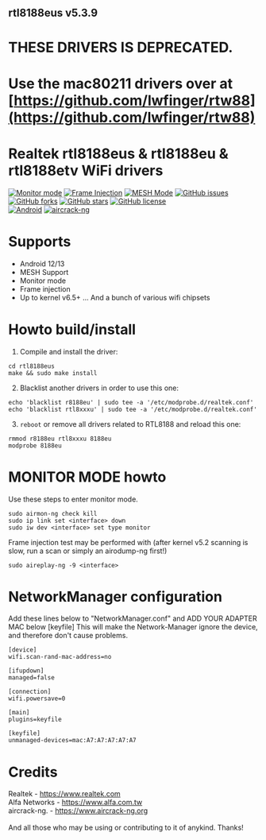## rtl8188eus v5.3.9


# THESE DRIVERS IS DEPRECATED.
# Use the mac80211 drivers over at [https://github.com/lwfinger/rtw88](https://github.com/lwfinger/rtw88)



# Realtek rtl8188eus &amp; rtl8188eu &amp; rtl8188etv WiFi drivers

[![Monitor mode](https://img.shields.io/badge/monitor%20mode-supported-brightgreen.svg)](#)
[![Frame Injection](https://img.shields.io/badge/frame%20injection-supported-brightgreen.svg)](#)
[![MESH Mode](https://img.shields.io/badge/mesh%20mode-supported-brightgreen.svg)](#)
[![GitHub issues](https://img.shields.io/github/issues/aircrack-ng/rtl8188eus.svg)](https://github.com/aircrack-ng/rtl8188eus/issues)
[![GitHub forks](https://img.shields.io/github/forks/aircrack-ng/rtl8188eus.svg)](https://github.com/aircrack-ng/rtl8188eus/network)
[![GitHub stars](https://img.shields.io/github/stars/aircrack-ng/rtl8188eus.svg)](https://github.com/aircrack-ng/rtl8188eus/stargazers)
[![GitHub license](https://img.shields.io/github/license/aircrack-ng/rtl8812au.svg)](https://github.com/aircrack-ng/rtl8188eus/blob/master/LICENSE)<br>
[![Android](https://img.shields.io/badge/android%20(8)-supported-brightgreen.svg)](#)
[![aircrack-ng](https://img.shields.io/badge/aircrack--ng-supported-blue.svg)](#)


# Supports
* Android 12/13
* MESH Support
* Monitor mode
* Frame injection
* Up to kernel v6.5+
... And a bunch of various wifi chipsets

# Howto build/install
1. Compile and install the driver:
```
cd rtl8188eus
make && sudo make install
```
2. Blacklist another drivers in order to use this one:
```
echo 'blacklist r8188eu' | sudo tee -a '/etc/modprobe.d/realtek.conf'
echo 'blacklist rtl8xxxu' | sudo tee -a '/etc/modprobe.d/realtek.conf'
```
3. `reboot` or remove all drivers related to RTL8188 and reload this one:
```
rmmod r8188eu rtl8xxxu 8188eu
modprobe 8188eu
```

# MONITOR MODE howto
Use these steps to enter monitor mode.
```
sudo airmon-ng check kill
sudo ip link set <interface> down
sudo iw dev <interface> set type monitor
```
Frame injection test may be performed with
(after kernel v5.2 scanning is slow, run a scan or simply an airodump-ng first!)
```
sudo aireplay-ng -9 <interface>
```

# NetworkManager configuration
Add these lines below to "NetworkManager.conf" and ADD YOUR ADAPTER MAC below [keyfile]
This will make the Network-Manager ignore the device, and therefore don't cause problems.
```
[device]
wifi.scan-rand-mac-address=no

[ifupdown]
managed=false

[connection]
wifi.powersave=0

[main]
plugins=keyfile

[keyfile]
unmanaged-devices=mac:A7:A7:A7:A7:A7
```

# Credits
Realtek       - https://www.realtek.com<br>
Alfa Networks - https://www.alfa.com.tw<br>
aircrack-ng.  - https://www.aircrack-ng.org<br>
<br>
And all those who may be using or contributing to it of anykind. Thanks!<br>
